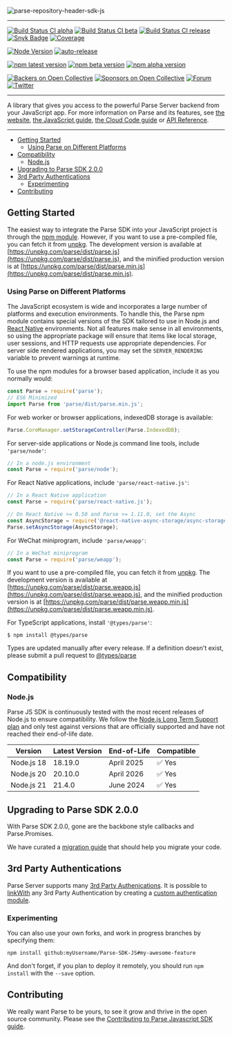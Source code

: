 ![parse-repository-header-sdk-js](https://user-images.githubusercontent.com/5673677/138293960-641c96bf-1293-4061-99a5-a4ed09868e1c.png)

---

[![Build Status CI alpha](https://github.com/parse-community/Parse-SDK-JS/workflows/ci/badge.svg?branch=alpha&subject=alpha)](https://github.com/parse-community/Parse-SDK-JS/actions?query=workflow%3Aci+branch%3Aalpha)
[![Build Status CI beta](https://github.com/parse-community/Parse-SDK-JS/workflows/ci/badge.svg?branch=beta)](https://github.com/parse-community/Parse-SDK-JS/actions?query=workflow%3Aci+branch%3Abeta)
[![Build Status CI release](https://github.com/parse-community/Parse-SDK-JS/workflows/ci/badge.svg?branch=release)](https://github.com/parse-community/Parse-SDK-JS/actions?query=workflow%3Aci+branch%3Arelease)
[![Snyk Badge](https://snyk.io/test/github/parse-community/Parse-SDK-JS/badge.svg)](https://snyk.io/test/github/parse-community/Parse-SDK-JS)
[![Coverage](http://codecov.io/github/parse-community/Parse-SDK-JS/coverage.svg?branch=alpha)](http://codecov.io/github/parse-community/Parse-SDK-JS?branch=alpha)

[![Node Version](https://img.shields.io/badge/nodejs-18,_20-green.svg?logo=node.js&style=flat)](https://nodejs.org/)
[![auto-release](https://img.shields.io/badge/%F0%9F%9A%80-auto--release-9e34eb.svg)](https://github.com/parse-community/parse-dashboard/releases)

[![npm latest version](https://img.shields.io/npm/v/parse/latest.svg)](https://www.npmjs.com/package/parse)
[![npm beta version](https://img.shields.io/npm/v/parse/beta.svg)](https://www.npmjs.com/package/parse)
[![npm alpha version](https://img.shields.io/npm/v/parse/alpha.svg)](https://www.npmjs.com/package/parse)

[![Backers on Open Collective](https://opencollective.com/parse-server/backers/badge.svg)][open-collective-link]
[![Sponsors on Open Collective](https://opencollective.com/parse-server/sponsors/badge.svg)][open-collective-link]
[![Forum](https://img.shields.io/discourse/https/community.parseplatform.org/topics.svg)](https://community.parseplatform.org/c/client-sdks/javascript-sdk)
[![Twitter](https://img.shields.io/twitter/follow/ParsePlatform.svg?label=Follow&style=social)](https://twitter.com/intent/follow?screen_name=ParsePlatform)

---

A library that gives you access to the powerful Parse Server backend from your JavaScript app. For more information on Parse and its features, see [the website](https://parseplatform.org), [the JavaScript guide](https://docs.parseplatform.org/js/guide/), [the Cloud Code guide](https://docs.parseplatform.org/cloudcode/guide/) or [API Reference](https://parseplatform.org/Parse-SDK-JS/api/).

---

- [Getting Started](#getting-started)
  - [Using Parse on Different Platforms](#using-parse-on-different-platforms)
- [Compatibility](#compatibility)
  - [Node.js](#nodejs)
- [Upgrading to Parse SDK 2.0.0](#upgrading-to-parse-sdk-200)
- [3rd Party Authentications](#3rd-party-authentications)
  - [Experimenting](#experimenting)
- [Contributing](#contributing)

## Getting Started

The easiest way to integrate the Parse SDK into your JavaScript project is through the [npm module](https://npmjs.org/parse).
However, if you want to use a pre-compiled file, you can fetch it from [unpkg](https://unpkg.com). The development version is available at [https://unpkg.com/parse/dist/parse.js](https://unpkg.com/parse/dist/parse.js), and the minified production version is at [https://unpkg.com/parse/dist/parse.min.js](https://unpkg.com/parse/dist/parse.min.js).

### Using Parse on Different Platforms

The JavaScript ecosystem is wide and incorporates a large number of platforms and execution environments. To handle this, the Parse npm module contains special versions of the SDK tailored to use in Node.js and [React Native](https://facebook.github.io/react-native/) environments. Not all features make sense in all environments, so using the appropriate package will ensure that items like local storage, user sessions, and HTTP requests use appropriate dependencies. For server side rendered applications, you may set the `SERVER_RENDERING` variable to prevent warnings at runtime.

To use the npm modules for a browser based application, include it as you normally would:

```js
const Parse = require('parse');
// ES6 Minimized
import Parse from 'parse/dist/parse.min.js';
```

For web worker or browser applications, indexedDB storage is available:

```js
Parse.CoreManager.setStorageController(Parse.IndexedDB);
```

For server-side applications or Node.js command line tools, include `'parse/node'`:

```js
// In a node.js environment
const Parse = require('parse/node');
```

For React Native applications, include `'parse/react-native.js'`:
```js
// In a React Native application
const Parse = require('parse/react-native.js');

// On React Native >= 0.50 and Parse >= 1.11.0, set the Async
const AsyncStorage = require('@react-native-async-storage/async-storage');
Parse.setAsyncStorage(AsyncStorage);
```

For WeChat miniprogram, include `'parse/weapp'`:
```js
// In a WeChat miniprogram
const Parse = require('parse/weapp');
```
If you want to use a pre-compiled file, you can fetch it from [unpkg](https://unpkg.com). The development version is available at [https://unpkg.com/parse/dist/parse.weapp.js](https://unpkg.com/parse/dist/parse.weapp.js), and the minified production version is at [https://unpkg.com/parse/dist/parse.weapp.min.js](https://unpkg.com/parse/dist/parse.weapp.min.js).

For TypeScript applications, install `'@types/parse'`:
```
$ npm install @types/parse
```

Types are updated manually after every release. If a definition doesn't exist, please submit a pull request to [@types/parse][types-parse]

## Compatibility

### Node.js

Parse JS SDK is continuously tested with the most recent releases of Node.js to ensure compatibility. We follow the [Node.js Long Term Support plan](https://github.com/nodejs/Release) and only test against versions that are officially supported and have not reached their end-of-life date.

| Version    | Latest Version | End-of-Life | Compatible |
|------------|----------------|-------------|------------|
| Node.js 18 | 18.19.0        | April 2025  | ✅ Yes     |
| Node.js 20 | 20.10.0        | April 2026  | ✅ Yes     |
| Node.js 21 | 21.4.0         | June 2024   | ✅ Yes     |


## Upgrading to Parse SDK 2.0.0

With Parse SDK 2.0.0, gone are the backbone style callbacks and Parse.Promises.

We have curated a [migration guide][migration] that should help you migrate your code.

## 3rd Party Authentications

Parse Server supports many [3rd Party Authenications][3rd-party-auth]. It is possible to [linkWith][link-with] any 3rd Party Authentication by creating a [custom authentication module][custom-auth-module].

### Experimenting

You can also use your own forks, and work in progress branches by specifying them:

```
npm install github:myUsername/Parse-SDK-JS#my-awesome-feature
```

And don't forget, if you plan to deploy it remotely, you should run `npm install` with the `--save` option.

## Contributing

We really want Parse to be yours, to see it grow and thrive in the open source community. Please see the [Contributing to Parse Javascript SDK guide][contributing].


[3rd-party-auth]: http://docs.parseplatform.org/parse-server/guide/#oauth-and-3rd-party-authentication
[contributing]: https://github.com/parse-community/Parse-SDK-JS/blob/master/CONTRIBUTING.md
[custom-auth-module]: https://docs.parseplatform.org/js/guide/#custom-authentication-module
[link-with]: https://docs.parseplatform.org/js/guide/#linking-users
[migration]: https://github.com/parse-community/Parse-SDK-JS/blob/master/2.0.0.md
[open-collective-link]: https://opencollective.com/parse-server
[types-parse]: https://github.com/DefinitelyTyped/DefinitelyTyped/tree/master/types/parse
